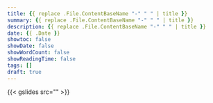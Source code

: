 ```yaml
---
title: {{ replace .File.ContentBaseName "-" " " | title }}
summary: {{ replace .File.ContentBaseName "-" " " | title }}
description: {{ replace .File.ContentBaseName "-" " " | title }}
date: {{ .Date }}
showtoc: false
showDate: false
showWordCount: false
showReadingTime: false
tags: []
draft: true
---
```


{{< gslides src="" >}}
